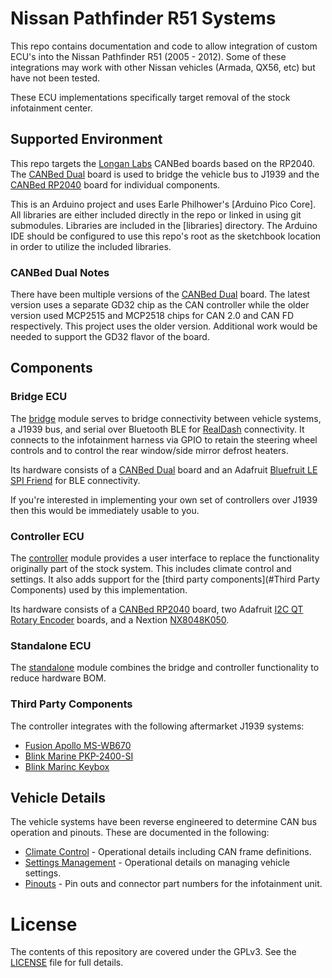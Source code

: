 # Nissan Pathfinder R51 Systems

This repo contains documentation and code to allow integration of custom ECU's
into the Nissan Pathfinder R51 (2005 - 2012). Some of these integrations may
work with other Nissan vehicles (Armada, QX56, etc) but have not been tested.

These ECU implementations specifically target removal of the stock infotainment
center.

## Supported Environment

This repo targets the [Longan Labs] CANBed boards based on the RP2040. The
[CANBed Dual] board is used to bridge the vehicle bus to J1939 and the [CANBed
RP2040] board for individual components.

This is an Arduino project and uses Earle Philhower's [Arduino Pico Core]. All
libraries are either included directly in the repo or linked in using git
submodules. Libraries are included in the [libraries] directory. The Arduino
IDE should be configured to use this repo's root as the sketchbook location in
order to utilize the included libraries.

### CANBed Dual Notes

There have been multiple versions of the [CANBed Dual] board. The latest
version uses a separate GD32 chip as the CAN controller while the older version
used MCP2515 and MCP2518 chips for CAN 2.0 and CAN FD respectively. This
project uses the older version. Additional work would be needed to support the
GD32 flavor of the board.

## Components

### Bridge ECU

The [bridge](bridge) module serves to bridge connectivity between vehicle
systems, a J1939 bus, and serial over Bluetooth BLE for [RealDash]
connectivity. It connects to the infotainment harness via GPIO to retain the
steering wheel controls and to control the rear window/side mirror defrost
heaters.

Its hardware consists of a [CANBed Dual] board and an Adafruit
[Bluefruit LE SPI Friend] for BLE connectivity.

If you're interested in implementing your own set of controllers over J1939
then this would be immediately usable to you.

### Controller ECU

The [controller](controller) module provides a user interface to replace the
functionality originally part of the stock system. This includes climate
control and settings. It also adds support for the
[third party components](#Third Party Components) used by this implementation.

Its hardware consists of a [CANBed RP2040] board, two Adafruit [I2C QT Rotary Encoder] boards, and a Nextion [NX8048K050].

### Standalone ECU

The [standalone](standalone) module combines the bridge and controller
functionality to reduce hardware BOM.

### Third Party Components

The controller integrates with the following aftermarket J1939 systems:

* [Fusion Apollo MS-WB670](https://www.garmin.com/en-US/p/690864)
* [Blink Marine PKP-2400-SI](https://www.blinkmarine.com/powerkey-pro-can-keypad-2/)
* [Blink Marinc Keybox](https://www.blinkmarine.com/can-bus-relay/)

## Vehicle Details 

The vehicle systems have been reverse engineered to determine CAN bus operation and pinouts. These are documented in the following:

* [Climate Control](docs/climate.md) - Operational details including CAN frame definitions.
* [Settings Management](docs/settings.md) - Operational details on managing vehicle settings.
* [Pinouts](docs/pinouts.md) - Pin outs and connector part numbers for the infotainment unit.

# License

The contents of this repository are covered under the GPLv3. See the [LICENSE]
file for full details.


[arduino-pico]: https://github.com/earlephilhower/arduino-pico
[Longan Labs]: https://www.longan-labs.cc/
[CANBed RP2040]: http://docs.longan-labs.cc/1030018/
[CANBed Dual]: http://docs.longan-labs.cc/1030019/
[Bluefruit LE SPI Friend]: https://learn.adafruit.com/introducing-the-adafruit-bluefruit-spi-breakout
[I2C QT Rotary Encoder]: https://learn.adafruit.com/adafruit-i2c-qt-rotary-encoder
[NX8048K050]: https://www.amazon.com/NEXTION-Enhanced-Display-Raspberry-NX8048K050/dp/B07BL3BTM2/
[RealDash]: http://realdash.net
[LICENSE]: LICENSE
